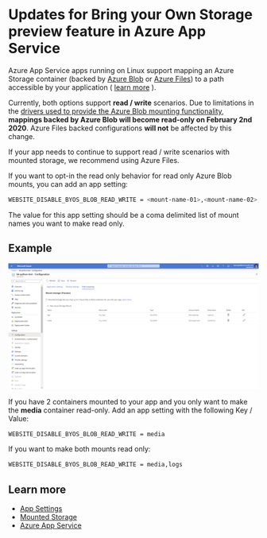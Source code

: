 # Updates for Bring your Own Storage preview feature in Azure App Service

Azure App Service apps running on Linux support mapping an Azure Storage container (backed by [Azure Blob](https://docs.microsoft.com/azure/storage/blobs/) or [Azure Files](https://docs.microsoft.com/azure/storage/files/)) to a path accessible by your application ( [learn more](https://docs.microsoft.com/azure/app-service/containers/how-to-serve-content-from-azure-storage) ).

Currently, both options support **read / write** scenarios. Due to limitations in the [drivers used to provide the Azure Blob mounting functionality](https://github.com/Azure/azure-storage-fuse#if-your-workload-is-not-read-only), **mappings backed by Azure Blob will become read-only on February 2nd 2020**. Azure Files backed configurations **will not** be affected by this change.

If your app needs to continue to support read / write scenarios with mounted storage, we recommend using Azure Files.

If you want to opt-in the read only behavior for read only Azure Blob mounts, you can add an app setting:

``` bash
WEBSITE_DISABLE_BYOS_BLOB_READ_WRITE = <mount-name-01>,<mount-name-02>,...,<mount-name-N>
```

The value for this app setting should be a coma delimited list of mount names you want to make read only.

## Example

![Path Mappings][Path_Mappings]

If you have 2 containers mounted to your app and you only want to make the **media** container read-only. Add an app setting with the following Key / Value:

``` bash
WEBSITE_DISABLE_BYOS_BLOB_READ_WRITE = media
```

If you want to make both mounts read only:

``` bash
WEBSITE_DISABLE_BYOS_BLOB_READ_WRITE = media,logs
```

## Learn more

- [App Settings](https://docs.microsoft.com/azure/app-service/configure-common#configure-app-settings)
- [Mounted Storage](https://docs.microsoft.com/azure/app-service/containers/how-to-serve-content-from-azure-storage)
- [Azure App Service](https://docs.microsoft.com/azure/app-service/)

[Path_Mappings]: ./media/mounting_azure_blob.png
